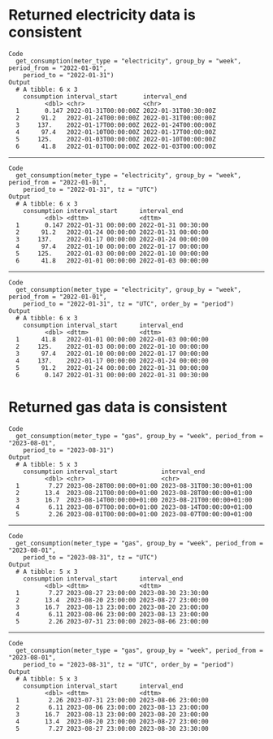 # Returned electricity data is consistent

    Code
      get_consumption(meter_type = "electricity", group_by = "week", period_from = "2022-01-01",
        period_to = "2022-01-31")
    Output
      # A tibble: 6 x 3
        consumption interval_start       interval_end        
              <dbl> <chr>                <chr>               
      1       0.147 2022-01-31T00:00:00Z 2022-01-31T00:30:00Z
      2      91.2   2022-01-24T00:00:00Z 2022-01-31T00:00:00Z
      3     137.    2022-01-17T00:00:00Z 2022-01-24T00:00:00Z
      4      97.4   2022-01-10T00:00:00Z 2022-01-17T00:00:00Z
      5     125.    2022-01-03T00:00:00Z 2022-01-10T00:00:00Z
      6      41.8   2022-01-01T00:00:00Z 2022-01-03T00:00:00Z

---

    Code
      get_consumption(meter_type = "electricity", group_by = "week", period_from = "2022-01-01",
        period_to = "2022-01-31", tz = "UTC")
    Output
      # A tibble: 6 x 3
        consumption interval_start      interval_end       
              <dbl> <dttm>              <dttm>             
      1       0.147 2022-01-31 00:00:00 2022-01-31 00:30:00
      2      91.2   2022-01-24 00:00:00 2022-01-31 00:00:00
      3     137.    2022-01-17 00:00:00 2022-01-24 00:00:00
      4      97.4   2022-01-10 00:00:00 2022-01-17 00:00:00
      5     125.    2022-01-03 00:00:00 2022-01-10 00:00:00
      6      41.8   2022-01-01 00:00:00 2022-01-03 00:00:00

---

    Code
      get_consumption(meter_type = "electricity", group_by = "week", period_from = "2022-01-01",
        period_to = "2022-01-31", tz = "UTC", order_by = "period")
    Output
      # A tibble: 6 x 3
        consumption interval_start      interval_end       
              <dbl> <dttm>              <dttm>             
      1      41.8   2022-01-01 00:00:00 2022-01-03 00:00:00
      2     125.    2022-01-03 00:00:00 2022-01-10 00:00:00
      3      97.4   2022-01-10 00:00:00 2022-01-17 00:00:00
      4     137.    2022-01-17 00:00:00 2022-01-24 00:00:00
      5      91.2   2022-01-24 00:00:00 2022-01-31 00:00:00
      6       0.147 2022-01-31 00:00:00 2022-01-31 00:30:00

# Returned gas data is consistent

    Code
      get_consumption(meter_type = "gas", group_by = "week", period_from = "2023-08-01",
        period_to = "2023-08-31")
    Output
      # A tibble: 5 x 3
        consumption interval_start            interval_end             
              <dbl> <chr>                     <chr>                    
      1        7.27 2023-08-28T00:00:00+01:00 2023-08-31T00:30:00+01:00
      2       13.4  2023-08-21T00:00:00+01:00 2023-08-28T00:00:00+01:00
      3       16.7  2023-08-14T00:00:00+01:00 2023-08-21T00:00:00+01:00
      4        6.11 2023-08-07T00:00:00+01:00 2023-08-14T00:00:00+01:00
      5        2.26 2023-08-01T00:00:00+01:00 2023-08-07T00:00:00+01:00

---

    Code
      get_consumption(meter_type = "gas", group_by = "week", period_from = "2023-08-01",
        period_to = "2023-08-31", tz = "UTC")
    Output
      # A tibble: 5 x 3
        consumption interval_start      interval_end       
              <dbl> <dttm>              <dttm>             
      1        7.27 2023-08-27 23:00:00 2023-08-30 23:30:00
      2       13.4  2023-08-20 23:00:00 2023-08-27 23:00:00
      3       16.7  2023-08-13 23:00:00 2023-08-20 23:00:00
      4        6.11 2023-08-06 23:00:00 2023-08-13 23:00:00
      5        2.26 2023-07-31 23:00:00 2023-08-06 23:00:00

---

    Code
      get_consumption(meter_type = "gas", group_by = "week", period_from = "2023-08-01",
        period_to = "2023-08-31", tz = "UTC", order_by = "period")
    Output
      # A tibble: 5 x 3
        consumption interval_start      interval_end       
              <dbl> <dttm>              <dttm>             
      1        2.26 2023-07-31 23:00:00 2023-08-06 23:00:00
      2        6.11 2023-08-06 23:00:00 2023-08-13 23:00:00
      3       16.7  2023-08-13 23:00:00 2023-08-20 23:00:00
      4       13.4  2023-08-20 23:00:00 2023-08-27 23:00:00
      5        7.27 2023-08-27 23:00:00 2023-08-30 23:30:00

